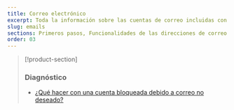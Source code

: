 ```yaml
---
title: Correo electrónico
excerpt: Toda la información sobre las cuentas de correo incluidas con los planes de hosting y los MX Plan
slug: emails
sections: Primeros pasos, Funcionalidades de las direcciones de correo electrónico, Configuración en el ordenador, Configuración en el smartphone, Configuración en una interfaz web, Diagnóstico, Migración
order: 03
---
```


> [!product-section]
>
> ### Diagnóstico
>
> - [¿Qué hacer con una cuenta bloqueada debido a correo no deseado?](https://docs.ovh.com/es/microsoft-collaborative-solutions/bloqueo-por-correo-no-deseado/)
>
